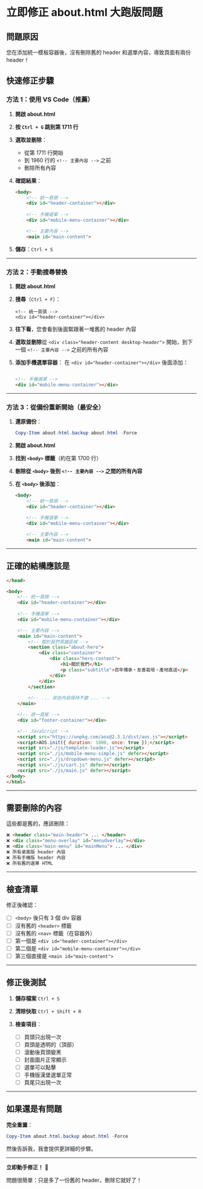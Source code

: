 # 立即修正 about.html 大跑版問題

## 問題原因
您在添加統一模板容器後，沒有刪除舊的 header 和選單內容，導致頁面有兩份 header！

## 快速修正步驟

### 方法 1：使用 VS Code（推薦）

1. **開啟 about.html**

2. **按 `Ctrl + G` 跳到第 1711 行**

3. **選取並刪除**：
   - 從第 1711 行開始
   - 到 1960 行的 `<!-- 主要內容 -->` 之前
   - 刪除所有內容

4. **確認結果**：
   ```html
   <body>
       <!-- 統一頁頭 -->
       <div id="header-container"></div>
       
       <!-- 手機選單 -->
       <div id="mobile-menu-container"></div>

       <!-- 主要內容 -->
       <main id="main-content">
   ```

5. **儲存**：`Ctrl + S`

---

### 方法 2：手動搜尋替換

1. **開啟 about.html**

2. **搜尋**（`Ctrl + F`）：
   ```
   <!-- 統一頁頭 -->
   <div id="header-container"></div>
   ```

3. **往下看**，您會看到後面緊跟著一堆舊的 header 內容

4. **選取並刪除**從 `<div class="header-content desktop-header">` 開始，到下一個 `<!-- 主要內容 -->` 之前的所有內容

5. **添加手機選單容器**：
   在 `<div id="header-container"></div>` 後面添加：
   ```html
   
   <!-- 手機選單 -->
   <div id="mobile-menu-container"></div>
   ```

---

### 方法 3：從備份重新開始（最安全）

1. **還原備份**：
   ```powershell
   Copy-Item about.html.backup about.html -Force
   ```

2. **開啟 about.html**

3. **找到 `<body>` 標籤**（約在第 1700 行）

4. **刪除從 `<body>` 後到 `<!-- 主要內容 -->` 之間的所有內容**

5. **在 `<body>` 後添加**：
   ```html
   <body>
       <!-- 統一頁頭 -->
       <div id="header-container"></div>
       
       <!-- 手機選單 -->
       <div id="mobile-menu-container"></div>

       <!-- 主要內容 -->
       <main id="main-content">
   ```

---

## 正確的結構應該是

```html
</head>

<body>
    <!-- 統一頁頭 -->
    <div id="header-container"></div>
    
    <!-- 手機選單 -->
    <div id="mobile-menu-container"></div>

    <!-- 主要內容 -->
    <main id="main-content">
        <!-- 關於我們英雄區域 -->
        <section class="about-hero">
            <div class="container">
                <div class="hero-content">
                    <h1>關於我們</h1>
                    <p class="subtitle">百年傳承・友善栽培・產地直送</p>
                </div>
            </div>
        </section>
        
        <!-- ... 其他內容保持不變 ... -->
    </main>

    <!-- 統一頁尾 -->
    <div id="footer-container"></div>

    <!-- JavaScript -->
    <script src="https://unpkg.com/aos@2.3.1/dist/aos.js"></script>
    <script>AOS.init({ duration: 1000, once: true });</script>
    <script src="./js/template-loader.js"></script>
    <script src="./js/mobile-menu-simple.js" defer></script>
    <script src="./js/dropdown-menu.js" defer></script>
    <script src="./js/cart.js" defer></script>
    <script src="./js/main.js" defer></script>
</body>
</html>
```

---

## 需要刪除的內容

這些都是舊的，應該刪除：

```html
❌ <header class="main-header"> ... </header>
❌ <div class="menu-overlay" id="menuOverlay"></div>
❌ <div class="main-menu" id="mainMenu"> ... </div>
❌ 所有桌面版 header 內容
❌ 所有手機版 header 內容
❌ 所有舊的選單 HTML
```

---

## 檢查清單

修正後確認：
- [ ] `<body>` 後只有 3 個 div 容器
- [ ] 沒有舊的 `<header>` 標籤
- [ ] 沒有舊的 `<nav>` 標籤（在容器外）
- [ ] 第一個是 `<div id="header-container"></div>`
- [ ] 第二個是 `<div id="mobile-menu-container"></div>`
- [ ] 第三個直接是 `<main id="main-content">`

---

## 修正後測試

1. **儲存檔案** `Ctrl + S`

2. **清除快取** `Ctrl + Shift + R`

3. **檢查項目**：
   - [ ] 頁頭只出現一次
   - [ ] 頁頭是透明的（頂部）
   - [ ] 滾動後頁頭變黑
   - [ ] 封面圖片正常顯示
   - [ ] 選單可以點擊
   - [ ] 手機版漢堡選單正常
   - [ ] 頁尾只出現一次

---

## 如果還是有問題

**完全重置**：
```powershell
Copy-Item about.html.backup about.html -Force
```

然後告訴我，我會提供更詳細的步驟。

---

**立即動手修正！** 🔧

問題很簡單：只是多了一份舊的 header，刪除它就好了！

